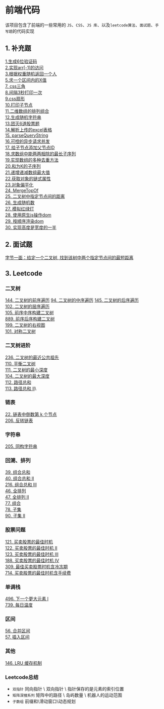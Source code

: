 # 前端代码

该项目包含了前端的一些常用的 `JS`、`CSS`、`JS 库`、以及`leetcode算法`、`面试题`、`手写题`的代码实现

## 1. 补充题
[1.生成6位验证码](https://github.com/amelia-coding/coding/blob/master/！补充题%201.生成6位验证码.js)\
[2.实现arr[-1]的访问](https://github.com/amelia-coding/coding/blob/master/！补充题%202.实现arr[-1]的访问.js)\
[3.根据权重随机返回一个人](https://github.com/amelia-coding/coding/blob/master/！补充题%203.根据权重随机返回一个人.js)\
[5.求一个区间内的X值](https://github.com/amelia-coding/coding/blob/master/！补充题%205.求一个区间内的X值.js)\
[7. css三角](https://github.com/amelia-coding/coding/blob/master/！补充题%207.css三角.js)\
[8.间隔3秒打印一次](https://github.com/amelia-coding/coding/blob/master/！补充题%208.间隔3秒打印一次.js)\
[9.css扇形](https://github.com/amelia-coding/coding/blob/master/！补充题%209.css扇形.js)\
[10.打印子节点](https://github.com/amelia-coding/coding/blob/master/！补充题%2010.打印子节点.js.js)\
[11.二维数组的排列组合](https://github.com/amelia-coding/coding/blob/master/！补充题%2011.二维数组的排列组合.js)\
[12.生成随机字符串](https://github.com/amelia-coding/coding/blob/master/！补充题%2012.生成随机字符串.js)\
[13.团灭6道股票题](https://github.com/amelia-coding/coding/blob/master/！补充题%2013.团灭6道股票题.js)\
[14.解析上传的excel表格](https://github.com/amelia-coding/coding/blob/master/！补充题%2014.解析上传的excel表格.js)\
[15. parseQueryString](https://github.com/amelia-coding/coding/blob/master/！补充题%2015.解析url参数.js)\
[16.可控的异步请求并发](https://github.com/amelia-coding/coding/blob/master/！补充题%2016.可控的异步请求并发.js)\
[17. 给子节点添加父节点ID](https://github.com/amelia-coding/coding/blob/master/！补充题%2017.给子节点添加父节点ID.js)\
[18.求数组中能两两相除的最长子序列](https://github.com/amelia-coding/coding/blob/master/！补充题%2018.求数组中能两两相除的最长子序列.js)\
[19.实现数组的多种去重方法](https://github.com/amelia-coding/coding/blob/master/！补充题%2019.实现数组的多种去重方法.js)\
[20.和为K的子序列](https://github.com/amelia-coding/coding/blob/master/！补充题%2020.和为K的子序列.js)\
[21.递增递减数组最大值](https://github.com/amelia-coding/coding/blob/master/！补充题%2021.递增递减数组最大值.js)\
[22.获取对象的链式属性](https://github.com/amelia-coding/coding/blob/master/！补充题%2019.获取对象的链式属性.js)\
[23.对象偏平化](https://github.com/amelia-coding/coding/blob/master/！补充题%20123.对象偏平化.js)\
[24. MergeTopOf](https://github.com/amelia-coding/coding/blob/master/！补充题%2024.MergeTopOf.js)\
[25. 二叉树中指定节点间的距离](https://github.com/amelia-coding/coding/blob/master/！补充题%2025.二叉树中指定节点间的距离.js)\
[26. 生成随机数](https://github.com/amelia-coding/coding/blob/master/！补充题%2026.生成随机数.js)\
[27. 模拟红绿灯](https://github.com/amelia-coding/coding/blob/master/！补充题%2027.模拟红绿灯.js)\
[28. 使用原生js操作dom](https://github.com/amelia-coding/coding/blob/master/！补充题%2028.使用原生js操作dom.js)\
[29. 按顺序渲染dom](https://github.com/amelia-coding/coding/blob/master/！补充题%2029.按顺序渲染dom.js)\
[30. 实现高度是宽度的一半](https://github.com/amelia-coding/coding/blob/master/！补充题%2030.实现高度是宽度的一半.js)


## 2. 面试题

[字节一面：给定一个二叉树, 找到该树中两个指定节点间的最短距离](https://github.com/sisterAn/JavaScript-Algorithms/issues/82)

## 3. Leetcode

### 二叉树

[144. 二叉树的前序遍历](https://github.com/amelia-coding/coding/blob/master/144.%20二叉树的前序遍历.js?_blank)
[94. 二叉树的中序遍历](https://github.com/amelia-coding/coding/blob/master/94.%20二叉树的中序遍历.js?_blank)
[145. 二叉树的后序遍历](https://github.com/amelia-coding/coding/blob/master/145.%20二叉树的后序遍历.js?_blank)\
[102. 二叉树的层序遍历](https://github.com/amelia-coding/coding/blob/master/102.%20二叉树的层序遍历.js?_blank)\
[105. 前序中序构建二叉树](https://github.com/amelia-coding/coding/blob/master/105.%20前序中序构建二叉树.js?_blank)\
[889. 前序后序构建二叉树](https://github.com/amelia-coding/coding/blob/master/889.%20前序后序构建二叉树.js?_blank)\
[199. 二叉树的右视图](https://github.com/amelia-coding/coding/blob/master/199.%20二叉树的右视图.js?_blank)\
[101. 对称二叉树](https://github.com/amelia-coding/coding/blob/master/101.%20对称二叉树.js?_blank)

### 二叉树进阶

[236. 二叉树的最近公共祖先](https://github.com/amelia-coding/coding/blob/master/236.%20二叉树的最近公共祖先.js)\
[110. 平衡二叉树](https://github.com/amelia-coding/coding/blob/master/110.%20平衡二叉树.js)\
[111. 二叉树的最小深度](https://github.com/amelia-coding/coding/blob/master/111.%20二叉树的最小深度.js)\
[104. 二叉树的最大深度](https://github.com/amelia-coding/coding/blob/master/104.%20二叉树的最大深度.js)\
[112. 路径总和](https://github.com/amelia-coding/coding/blob/master/112.%20路径总和.js)\
[113. 路径总和 II](https://github.com/amelia-coding/coding/blob/master/113.%20路径总和%20II.js)\

### 链表

[22. 链表中倒数第 k 个节点](https://github.com/amelia-coding/coding/blob/master/22.%20链表中倒数第k个节点.js)\
[206. 反转链表](https://github.com/amelia-coding/coding/blob/master/206.%20反转链表.js)

### 字符串

[205. 同构字符串](https://github.com/amelia-coding/coding/blob/master/205.%20同构字符串.js)


### 回溯、排列

[39. 组合总和](https://github.com/amelia-coding/coding/blob/master/39.%20组合总和.js)\
[40. 组合总和 II](https://github.com/amelia-coding/coding/blob/master/40.%20组合总和%20II.js)\
[216. 组合总和 III](https://github.com/amelia-coding/coding/blob/master/216.%20组合总和%20III.js)\
[46. 全排列](https://github.com/amelia-coding/coding/blob/master/46.%20全排列.js)\
[47. 全排列 II](https://github.com/amelia-coding/coding/blob/master/47.%20全排列%20II.js)\
[77. 组合](https://github.com/amelia-coding/coding/blob/master/77.%20组合.js)\
[78. 子集](https://github.com/amelia-coding/coding/blob/master/78.子集.js)\
[90. 子集 II](https://github.com/amelia-coding/coding/blob/master/90.%20子集%20II.js)

### 股票问题

[121. 买卖股票的最佳时机](https://github.com/amelia-coding/coding/blob/master/121.%20买卖股票的最佳时机.js)\
[122. 买卖股票的最佳时机 II](https://github.com/amelia-coding/coding/blob/master/122.%20买卖股票的最佳时机%20II.js)\
[123. 买卖股票的最佳时机 III](https://github.com/amelia-coding/coding/blob/master/123.%20买卖股票的最佳时机%20III.js)\
[188. 买卖股票的最佳时机 IV](https://github.com/amelia-coding/coding/blob/master/188.%20买卖股票的最佳时机%20IV.js)\
[309. 最佳买卖股票时机含冷冻期](https://github.com/amelia-coding/coding/blob/master/309.%20最佳买卖股票时机含冷冻期.js)\
[714. 买卖股票的最佳时机含手续费](https://github.com/amelia-coding/coding/blob/master/714.%20买卖股票的最佳时机含手续费.js)

### 单调栈

[496. 下一个更大元素 I](https://github.com/amelia-coding/coding/blob/master/206.%20反转链表.js)\
[739. 每日温度](https://github.com/amelia-coding/coding/blob/master/206.%20反转链表.js)

### 区间

[56. 合并区间](https://github.com/amelia-coding/coding/blob/master/56.%20合并区间.js)\
[57. 插入区间](https://github.com/amelia-coding/coding/blob/master/57.%20插入区间.js)

### 其他

[146. LRU 缓存机制](https://github.com/amelia-coding/coding/blob/master/146.%20LRU缓存机制.js)


### Leetcode总结

- `双指针` 同向指针 \ 双向指针 \ 指针保存的是元素的索引位置
- `矩阵深搜系列` 矩阵中的路径 \ 岛屿数量 \ 机器人的运动范围
- `子数组` 前缀和\滑动窗口\动态规划
